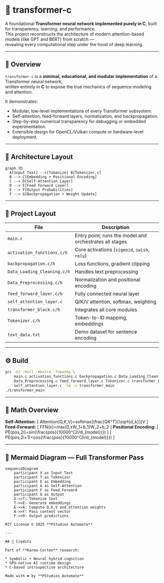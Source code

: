 # 🧠 transformer-c

A foundational **Transformer neural network implemented purely in C**, built for transparency, learning, and performance.  
This project reconstructs the architecture of modern attention-based models (like GPT and BERT) from scratch —  
revealing every computational step under the hood of deep learning.

---

## 🚀 Overview
`transformer-c` is a **minimal, educational, and modular implementation** of a Transformer neural network,  
written entirely in **C** to expose the true mechanics of sequence modeling and attention.

It demonstrates:
- Modular, low-level implementations of every Transformer subsystem.  
- Self-attention, feed-forward layers, normalization, and backpropagation.  
- Step-by-step numerical transparency for debugging or embedded experimentation.  
- Extensible design for OpenCL/Vulkan compute or hardware-level deployment.  

---

## 🧩 Architecture Layout
```mermaid
graph TD
  A[Input Text] -->|Tokenize| B[Tokenizer.c]
  B --> C[Embedding + Positional Encoding]
  C --> D[Self-Attention Layer]
  D --> E[Feed Forward Layer]
  E --> F[Output Probabilities]
  F --> G[Backpropagation + Weight Update]
````

---

## 📂 Project Layout

| File                        | Description                                             |
| --------------------------- | ------------------------------------------------------- |
| `main.c`                    | Entry point; runs the model and orchestrates all stages |
| `activation_functions.c/h`  | Core activations (`sigmoid`, `swish`, `relu`)           |
| `backpropagation.c/h`       | Loss functions, gradient clipping                       |
| `Data_Loading_Cleaning.c/h` | Handles text preprocessing                              |
| `Data_Preprocessing.c/h`    | Normalization and positional encoding                   |
| `feed_forward_layer.c/h`    | Fully connected neural layer                            |
| `self_attention_layer.c`    | Q/K/V attention, softmax, weighting                     |
| `transformer_block.c/h`     | Integrates all core modules                             |
| `Tokenizer.c/h`             | Token-to-ID mapping, embeddings                         |
| `text_data.txt`             | Demo dataset for sentence encoding                      |

---

## ⚙️ Build

```bash
gcc -O2 -Wall -Wextra -fopenmp \
    main.c activation_functions.c backpropagation.c Data_Loading_Cleaning.c \
    Data_Preprocessing.c feed_forward_layer.c Tokenizer.c transformer_block.c \
    self_attention_layer.c -lm -o transformer_main
./transformer_main
```

---

## 🧮 Math Overview

**Self-Attention:**
[
Attention(Q,K,V)=softmax(\frac{QK^T}{\sqrt{d_k}})V
]
**Feed-Forward:**
[
FFN(x)=max(0,xW_1+b_1)W_2+b_2
]
**Positional Encoding:**
[
PE(pos,2i)=sin(\frac{pos}{10000^{2i/d_{model}}})
]
[
PE(pos,2i+1)=cos(\frac{pos}{10000^{2i/d_{model}}})
]

---

## 🧠 Mermaid Diagram — Full Transformer Pass

```mermaid
sequenceDiagram
    participant X as Input Text
    participant T as Tokenizer
    participant E as Embedding
    participant A as Self-Attention
    participant F as Feed Forward
    participant O as Output
    X->>T: Tokenize text
    T->>E: Generate embeddings
    E->>A: Compute Q,K,V and attention weights
    A->>F: Pass context vector
    F->>O: Output predictions

MIT License © 2025 **PStudios Automate**

---

## 💬 Credits

Part of **Karma-Cortex** research:

* Symbolic + Neural hybrid cognition
* GPU-native AI runtime design
* C-based introspective architecture

Made with ❤️ by **PStudios Automate**
